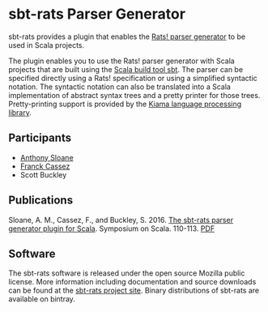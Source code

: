# sbt-rats Parser Generator

sbt-rats provides a plugin that enables the [Rats! parser generator](https://cs.nyu.edu/rgrimm/xtc/rats.html) to be used in Scala projects.

The plugin enables you to use the Rats! parser generator with Scala projects that are built using the [Scala build tool sbt](https://www.scala-sbt.org/).
The parser can be specified directly using a Rats! specification or using a simplified syntactic notation.
The syntactic notation can also be translated into a Scala implementation of abstract syntax trees and a pretty printer for those trees.
Pretty-printing support is provided by the [Kiama language processing library](projects/kiama).

## Participants

* [Anthony Sloane](https://inkytonik.github.io)
* [Franck Cassez](https://au.linkedin.com/in/franck-cassez-b775807)
* Scott Buckley

## Publications

Sloane, A. M., Cassez, F., and Buckley, S. 2016. [The sbt-rats parser generator plugin for Scala](https://dl.acm.org/citation.cfm?id=3001580). Symposium on Scala. 110-113. [PDF](papers/scala16.pdf)

## Software

The sbt-rats software is released under the open source Mozilla public license. More information including documentation and source downloads can be found at the [sbt-rats project site](https://bitbucket.org/inkytonik/sbt-rats).
Binary distributions of sbt-rats are available on bintray.

